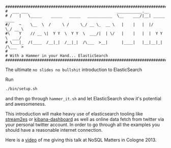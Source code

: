 ```
#####################################################################################
#  ___ ___                                       ___________.__                
# /   |   \_____    _____   _____   ___________  \__    ___/|__| _____   ____  
#/    ~    \__  \  /     \ /     \_/ __ \_  __ \   |    |   |  |/     \_/ __ \ 
#\    Y    // __ \|  Y Y  \  Y Y  \  ___/|  | \/   |    |   |  |  Y Y  \  ___/ 
# \___|_  /(____  /__|_|  /__|_|  /\___  >__|      |____|   |__|__|_|  /\___  >
#
# With a Hammer in your Hand... ElasticSearch
#####################################################################################
```
The ultimate `no slides no bullshit` introduction to ElasticSearch

Run 
```bash
./bin/setup.sh
```

and then go through `hammer_it.sh` and let ElasticSearch show it's potential
and awesomeness.


This introduction will make heavy use of elasticsearch tooling like [stream2es](https://github.com/elasticsearch/stream2es) 
or [kibana-dashboard](https://github.com/elasticsearch/kibana-dashboard) as well as online data fetch from twitter via your
personal twitter account. In order to go through all the examples you should have a reasonable internet connection.

Here is a [video](http://vimeo.com/66303050) of me giving this talk at NoSQL Matters in Cologne 2013. 

